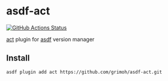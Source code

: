 # asdf-act
[![GitHub Actions Status](https://github.com/grimoh/asdf-act/workflows/Main%20workflow/badge.svg?branch=master)](https://github.com/grimoh/asdf-act/actions)

[act](https://github.com/nektos/act) plugin for [asdf](https://github.com/asdf-vm/asdf) version manager

## Install
```
asdf plugin add act https://github.com/grimoh/asdf-act.git
```
